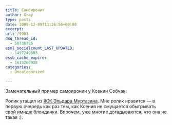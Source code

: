 ```yaml
---
title: Самоирония
author: Gray
type: posts
date: 2009-12-09T11:26:56+00:00
excerpt:
url: /9981
dsq_thread_id:
  - 50736795
esml_socialcount_LAST_UPDATED:
  - 1497249603
essb_cache_expire:
  - 1615260928
categories:
  - Uncategorized

---
```








Замечательный пример самоиронии у Ксении Собчак:



Ролик утащил из [ЖЖ Эльдара Муртазина][1]. Мне ролик нравится &#8212; в первую очередь как раз тем, как Ксения не смущается обыгрывать свой имидж блондинки. Впрочем, уже многие догадываются, что она не такая :).

 [1]: http://eldarmurtazin.livejournal.com/570098.html